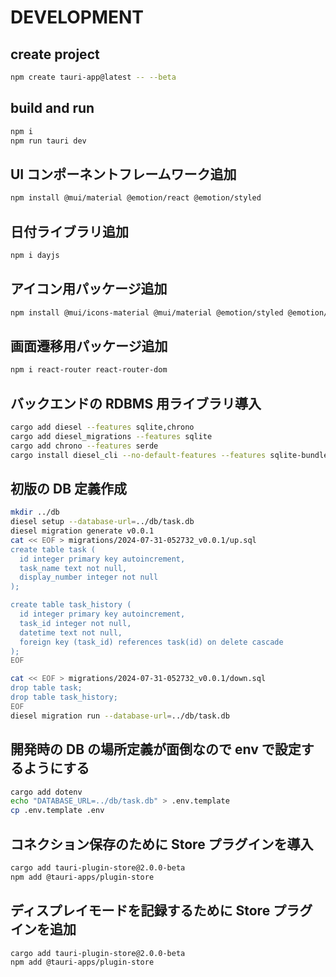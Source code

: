 # DEVELOPMENT

## create project

```sh
npm create tauri-app@latest -- --beta
```

## build and run

```sh
npm i
npm run tauri dev
```

## UI コンポーネントフレームワーク追加

```sh
npm install @mui/material @emotion/react @emotion/styled
```

## 日付ライブラリ追加

```sh
npm i dayjs
```

## アイコン用パッケージ追加

```sh
npm install @mui/icons-material @mui/material @emotion/styled @emotion/react
```

## 画面遷移用パッケージ追加

```sh
npm i react-router react-router-dom
```

## バックエンドの RDBMS 用ライブラリ導入

```sh
cargo add diesel --features sqlite,chrono
cargo add diesel_migrations --features sqlite
cargo add chrono --features serde
cargo install diesel_cli --no-default-features --features sqlite-bundled
```

## 初版の DB 定義作成

```sh
mkdir ../db
diesel setup --database-url=../db/task.db
diesel migration generate v0.0.1
cat << EOF > migrations/2024-07-31-052732_v0.0.1/up.sql
create table task (
  id integer primary key autoincrement,
  task_name text not null,
  display_number integer not null
);

create table task_history (
  id integer primary key autoincrement,
  task_id integer not null,
  datetime text not null,
  foreign key (task_id) references task(id) on delete cascade
);
EOF

cat << EOF > migrations/2024-07-31-052732_v0.0.1/down.sql
drop table task;
drop table task_history;
EOF
diesel migration run --database-url=../db/task.db
```

## 開発時の DB の場所定義が面倒なので env で設定するようにする

```sh
cargo add dotenv
echo "DATABASE_URL=../db/task.db" > .env.template
cp .env.template .env
```

## コネクション保存のために Store プラグインを導入

```sh
cargo add tauri-plugin-store@2.0.0-beta
npm add @tauri-apps/plugin-store
```

## ディスプレイモードを記録するために Store プラグインを追加

```sh
cargo add tauri-plugin-store@2.0.0-beta
npm add @tauri-apps/plugin-store
```
